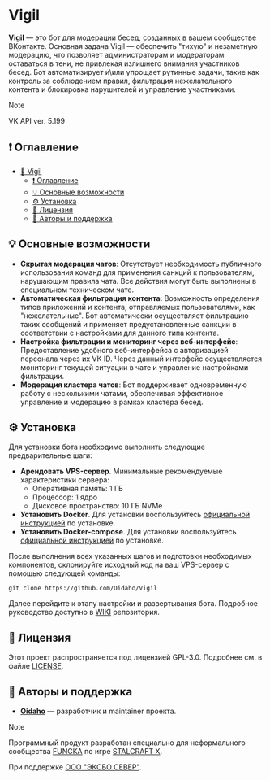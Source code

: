# Vigil

**Vigil** — это бот для модерации бесед, созданных в вашем сообществе ВКонтакте.
Основная задача Vigil — обеспечить "тихую" и незаметную модерацию, что позволяет администраторам и модераторам
оставаться в тени, не привлекая излишнего внимания участников бесед. Бот автоматизирует и\или упрощает рутинные задачи, такие как контроль
за соблюдением правил, фильтрация нежелательного контента и блокировка нарушителей и управление участниками.

> [!NOTE]
> VK API ver. 5.199

## ❗ Оглавление

- [🚨 Vigil](#vigil)
  - [❗ Оглавление](#-оглавление)
  - [💡 Основные возможности](#-основные-возможности)
  - [⚙ Установка](#-установка)
  - [📄 Лицензия](#-лицензия)
  - [📕 Авторы и поддержка](#авторы-и-поддержка)

## 💡 Основные возможности

- **Скрытая модерация чатов**: Отсутствует необходимость публичного использования команд для применения санкций к пользователям, нарушающим правила чата. Все действия могут быть выполнены в специальном техническом чате.
- **Автоматическая фильтрация контента**: Возможность определения типов приложений и контента, отправляемых пользователями, как "нежелательные". Бот автоматически осуществляет фильтрацию таких сообщений и применяет предустановленные санкции в соответствии с настройками для данного типа контента.
- **Настройка фильтрации и мониторинг через веб-интерфейс**: Предоставление удобного веб-интерфейса с авторизацией персонала через их VK ID. Через данный интерфейс осуществляется мониторинг текущей ситуации в чате и управление настройками фильтрации.
- **Модерация кластера чатов**: Бот поддерживает одновременную работу с несколькими чатами, обеспечивая эффективное управление и модерацию в рамках кластера бесед.

## ⚙ Установка

Для установки бота необходимо выполнить следующие предварительные шаги:

- **Арендовать VPS-сервер**. Минимальные рекомендуемые характеристики сервера:
  - Оперативная память: 1 ГБ
  - Процессор: 1 ядро
  - Дисковое пространство: 10 ГБ NVMe
- **Установить Docker**. Для установки воспользуйтесь [официальной инструкцией](https://docs.docker.com/get-started/get-docker/) по установке.
- **Установить Docker-compose**. Для установки воспользуйтесь [официальной инструкцией](https://docs.docker.com/compose/install/) по установке.

После выполнения всех указанных шагов и подготовки необходимых компонентов, склонируйте исходный код на ваш VPS-сервер с помощью следующей команды:

```shell
git clone https://github.com/Oidaho/Vigil
```

Далее перейдите к этапу настройки и развертывания бота. Подробное руководство доступно в [WIKI](https://github.com/Oidaho/Vigil/wiki) репозитория.

## 📄 Лицензия

Этот проект распространяется под лицензией GPL-3.0. Подробнее см. в файле [LICENSE](https://github.com/Oidaho/Vigil/blob/main/LICENSE).

## 📕 Авторы и поддержка

 - [**Oidaho**](https://github.com/Oidaho) — разработчик и maintainer проекта.

> [!NOTE]
> Программный продукт разработан специально для неформального сообщества [FUNCKA](https://vk.com/funcka) по игре [STALCRAFT X](https://stalcraft.net/).
> 
> При поддержке [ООО "ЭКСБО СЕВЕР"](https://exbo.net/).
